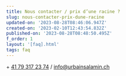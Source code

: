 ```yaml
---
title: Nous contacter / prix d’une racine ?
slug: nous-contacter-prix-dune-racine
updated-on: '2023-08-28T08:46:06.947Z'
created-on: '2023-02-10T12:43:54.832Z'
published-on: '2023-08-28T08:48:50.495Z'
f_order: 1
layout: '[faq].html'
tags: faq
---
```


\+ [41 79 317 23 74](tel:+41793172374) / [info@urbainsalamin.ch](mailto:info@urbainsalamin.ch)
